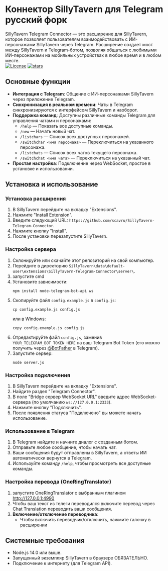 

# Коннектор SillyTavern для Telegram русский форк

SillyTavern Telegram Connector — это расширение для SillyTavern, которое позволяет пользователям взаимодействовать с ИИ-персонажами SillyTavern через Telegram. Расширение создает мост между SillyTavern и Telegram-ботом, позволяя общаться с любимыми ИИ-персонажами на мобильных устройствах в любое время и в любом месте.  
[![License](https://img.shields.io/github/license/qiqi20020612/SillyTavern-Telegram-Connector)](https://github.com/qiqi20020612/SillyTavern-Telegram-Connector/blob/main/LICENSE)
[![stars](https://img.shields.io/github/stars/qiqi20020612/SillyTavern-Telegram-Connector)](https://github.com/qiqi20020612/SillyTavern-Telegram-Connector)

## Основные функции

- **Интеграция с Telegram**: Общение с ИИ-персонажами SillyTavern через приложение Telegram.
- **Синхронизация в реальном времени**: Чаты в Telegram синхронизируются с интерфейсом SillyTavern и наоборот.
- **Поддержка команд**: Доступны различные команды Telegram для управления чатами и персонажами:
  - `/help` — Показать все доступные команды.
  - `/new` — Начать новый чат.
  - `/listchars` — Список всех доступных персонажей.
  - `/switchchar <имя персонажа>` — Переключиться на указанного персонажа.
  - `/listchats` — Список всех чатов текущего персонажа.
  - `/switchchat <имя чата>` — Переключиться на указанный чат.
- **Простая настройка**: Подключение через WebSocket, простое в установке и использовании.

## Установка и использование

### Установка расширения

1. В SillyTavern перейдите на вкладку "Extensions".
2. Нажмите "Install Extension".
3. Введите следующий URL: `https://github.com/scavru/SillyTavern-Telegram-Connector`.
4. Нажмите кнопку "Install".
5. После установки перезапустите SillyTavern.

### Настройка сервера

1. Склонируйте или скачайте этот репозиторий на свой компьютер.
2. Перейдите в директорию `SillyTavern\data\default-user\extensions\SillyTavern-Telegram-Connector\server\`.
3. запустите cmd
4. Установите зависимости:
   ```
   npm install node-telegram-bot-api ws
   ```
5. Скопируйте файл `config.example.js` в `config.js`:
   ```
   cp config.example.js config.js
   ```
   или в Windows:
   ```
   copy config.example.js config.js
   ```
6. Отредактируйте файл `config.js`, заменив `YOUR_TELEGRAM_BOT_TOKEN_HERE` на ваш Telegram Bot Token
   (его можно получить через [@BotFather](https://t.me/BotFather) в Telegram).
7. Запустите сервер:
   ```
   node server.js
   ```

### Настройка подключения

1. В SillyTavern перейдите на вкладку "Extensions".
2. Найдите раздел "Telegram Connector".
3. В поле "Bridge сервер WebSocket URL" введите адрес WebSocket-сервера
   (по умолчанию `ws://127.0.0.1:2333`).
4. Нажмите кнопку "Подключить".
5. После появления статуса "Подключено" вы можете начать использование.

### Использование в Telegram

1. В Telegram найдите и начните диалог с созданным ботом.
2. Отправьте любое сообщение, чтобы начать чат.
3. Ваши сообщения будут отправлены в SillyTavern, а ответы ИИ автоматически вернутся в Telegram.
4. Используйте команду `/help`, чтобы просмотреть все доступные команды.

### Настройка перевода (OneRingTranslator)

1. запустите OneRingTranslator с выбранным плагином  http://127.0.0.1:4990
2.  Чтобы ваш текст из телеги переводился включите перевод через Chat Translation переводить ваши сообщения.
3. **Включение/отключение переводчика**:
   - Чтобы включить переводчик/отключить, нажмите галочку в расширении

## Системные требования

- Node.js 14.0 или выше.
- Запущенный экземпляр SillyTavern в браузере ОБЯЗАТЕЛЬНО.
- Подключение к интернету (для Telegram API).
